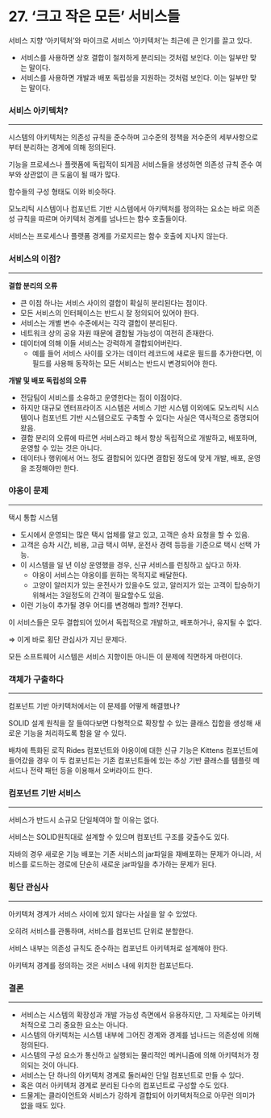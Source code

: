 # 27. ‘크고 작은 모든’ 서비스들

서비스 지향 ‘아키텍처’와 마이크로 서비스 ‘아키텍처’는 최근에 큰 인기를 끌고 있다.

- 서비스를 사용하면 상호 결합이 철저하게 분리되는 것처럼 보인다. 이는 일부만 맞는 말이다.
- 서비스를 사용하면 개발과 배포 독립성을 지원하는 것처럼 보인다. 이는 일부만 맞는 말이다.

### 서비스 아키텍처?

---

시스템의 아키텍처는 의존성 규칙을 준수하며 고수준의 정책을 저수준의 세부사항으로부터 분리하는 경계에 의해 정의된다.

기능을 프로세스나 플랫폼에 독립적이 되게끔 서비스들을 생성하면 의존성 규칙 준수 여부와 상관없이 큰 도움이 될 때가 많다.

함수들의 구성 형태도 이와 비슷하다.

모노리틱 시스템이나 컴포넌트 기반 시스템에서 아키텍처를 정의하는 요소는 바로 의존성 규칙을 따르며 아키텍처 경계를 넘나드는 함수 호출들이다.

서비스는 프로세스나 플랫폼 경계를 가로지르는 함수 호출에 지나지 않는다.

### 서비스의 이점?

---

**결합 분리의 오류**

- 큰 이점 하나는 서비스 사이의 결합이 확실히 분리된다는 점이다.
- 모든 서비스의 인터페이스는 반드시 잘 정의되어 있어야 한다.
- 서비스는 개별 변수 수준에서는 각각 결합이 분리된다.
- 네트워크 상의 공유 자원 때문에 결합될 가능성이 여전히 존재한다.
- 데이터에 의해 이들 서비스는 강력하게 결합되어버린다.
    - 예를 들어 서비스 사이를 오가는 데이터 레코드에 새로운 필드를 추가한다면, 이 필드를 사용해 동작하는 모든 서비스는 반드시 변경되어야 한다.

**개발 및 배포 독립성의 오류**

- 전담팀이 서비스를 소유하고 운영한다는 점이 이점이다.
- 하지만 대규모 엔터프라이즈 시스템은 서비스 기반 시스템 이외에도 모노리틱 시스템이나 컴포넌트 기반 시스템으로도 구축할 수 있다는 사실은 역사적으로 증명되어 왔음.
- 결합 분리의 오류에 따르면 서비스라고 해서 항상 독립적으로 개발하고, 배포하며, 운영할 수 있는 것은 아니다.
- 데이터나 행위에서 어느 정도 결합되어 있다면 결합된 정도에 맞게 개발, 배포, 운영을 조정해야만 한다.

### 야옹이 문제

---

택시 통합 시스템

- 도시에서 운영되는 많은 택시 업체를 알고 있고, 고객은 승차 요청을 할 수 있음.
- 고객은 승차 시간, 비용, 고급 택시 여부, 운전사 경력 등등을 기준으로 택시 선택 가능.
- 이 시스템을 일 년 이상 운영했을 경우, 신규 서비스를 런칭하고 싶다고 하자.
    - 야옹이 서비스는 야옹이를 원하는 목적지로 배달한다.
    - 고양이 알러지가 있는 운전사가 있을수도 있고, 알러지가 있는 고객이 탑승하기 위해서는 3일정도의 간격이 필요할수도 있음.
- 이런 기능이 추가될 경우 어디를 변경해랴 할까? 전부다.

이 서비스들은 모두 결합되어 있어서 독립적으로 개발하고, 배포하거나, 유지될 수 없다.

⇒ 이게 바로 횡단 관심사가 지닌 문제다. 

모든 소프트웨어 시스템은 서비스 지향이든 아니든 이 문제에 직면하게 마련이다.

### 객체가 구출하다

---

컴포넌트 기반 아키텍처에서는 이 문제를 어떻게 해결했나?

SOLID 설계 원칙을 잘 들여다보면 다형적으로 확장할 수 있는 클래스 집합을 생성해 새로운 기능을 처리하도록 함을 알 수 있다.

배차에 특화된 로직 Rides 컴포넌트와 야옹이에 대한 신규 기능은 Kittens 컴포넌트에 들어갔을 경우 이 두 컴포넌트는 기존 컴포넌트들에 있는 추상 기반 클래스를 템플릿 메서드나 전략 패턴 등을 이용해서 오버라이드 한다.

### 컴포넌트 기반 서비스

---

서비스가 반드시 소규모 단일체여야 할 이유는 없다.

서비스는 SOLID원칙대로 설계할 수 있으며 컴포넌트 구조를 갖출수도 있다.

자바의 경우 새로운 기능 배포는 기존 서비스의 jar파일을 재배포하는 문제가 아니라, 서비스를 로드하는 경로에 단순히 새로운 jar파일을 추가하는 문제가 된다.

### 횡단 관심사

---

아키텍처 경계가 서비스 사이에 있지 않다는 사실을 알 수 있었다.

오히려 서비스를 관통하며, 서비스를 컴포넌트 단위로 분할한다.

서비스 내부는 의존성 규칙도 준수하는 컴포넌트 아키텍처로 설계해야 한다.

아키텍처 경계를 정의하는 것은 서비스 내에 위치한 컴포넌트다.

### 결론

---

- 서비스는 시스템의 확장성과 개발 가능성 측면에서 유용하지만, 그 자체로는 아키텍처적으로 그리 중요한 요소는 아니다.
- 시스템의 아키텍처는 시스템 내부에 그어진 경계와 경계를 넘나드는 의존성에 의해 정의된다.
- 시스템의 구성 요소가 통신하고 실행되는 물리적인 메커니즘에 의해 아키텍처가 정의되는 것이 아니다.
- 서비스는 단 하나의 아키텍처 경계로 둘러싸인 단일 컴포넌트로 만들 수 있다.
- 혹은 여러 아키텍처 경계로 분리된 다수의 컴포넌트로 구성할 수도 있다.
- 드물게는 클라이언트와 서비스가 강하게 결합되어 아키텍처적으로 아무런 의미가 없을 때도 있다.
